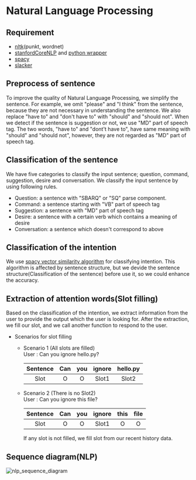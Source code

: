 # Natural Language Processing

## Requirement

- [nltk](https://www.nltk.org/)(punkt, wordnet)
- [stanfordCoreNLP](https://stanfordnlp.github.io/CoreNLP/) and [python wrapper](https://github.com/Lynten/stanford-corenlp)
- [spacy](https://spacy.io/)
- [slacker](https://github.com/os/slacker)

## Preprocess of sentence

To improve the quality of Natural Language Processing, we simplify the sentence. For example, we omit "please" and "I think" from the sentence, because they are not necessary in understanding the sentence. We also replace "have to" and "don't have to" with "should" and "should not". When we detect if the sentence is suggestion or not, we use "MD" part of speech tag. The two words, "have to" and "dont't have to", have same meaning with "should" and "should not", however, they are not regarded as "MD" part of speech tag.

## Classification of the sentence

We have five categories to classify the input sentence; question, command, suggestion, desire and conversation. We classify the input sentence by using following rules.

- Question: a sentence with "SBARQ" or "SQ" parse component.
- Command: a sentence starting with "VB" part of speech tag
- Suggestion: a sentence with "MD" part of speech tag
- Desire: a sentence with a certain verb which contains a meaning of desire
- Conversation: a sentence which doesn't correspond to above

## Classification of the intention

We use [spacy vector similarity algorithm](https://spacy.io/usage/vectors-similarity) for classifying intention. This algorithm is affected by sentence structure, but we devide the sentence structure(Classification of the sentence) before use it, so we could enhance the accuracy.

## Extraction of attention words(Slot filling)

Based on the classification of the intention, we extract information from the user to provide the output which the user is looking for. After the extraction, we fill our slot, and we call another function to respond to the user.

- Scenarios for slot filling

  -  Scenario 1 (All slots are filled)  
User : Can you ignore hello.py?

      | Sentence | Can | you | ignore  | hello.py  |
      |:----------:|:---:|:------:|:--------:|:--------:|
      | Slot     | O | O    | Slot1 | Slot2  |

  - Scenario 2 (There is no Slot2)  
User : Can you ignore this file?

      | Sentence | Can | you | ignore  | this | file |
      |:----------:|:---:|:------:|:-------:|:---------:|:---------:|
      | Slot     | O | O    | Slot1 | O       | O |

      If any slot is not filled, we fill slot from our recent history data.


## Sequence diagram(NLP)

![nlp_sequence_diagram](https://github.com/UCNLP/conflict-detector/blob/py3_server/images/nlp_sequence_diagram.jpg)
